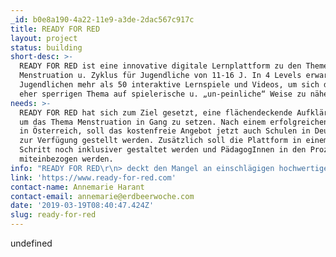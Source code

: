 ```yaml
---
_id: b0e8a190-4a22-11e9-a3de-2dac567c917c
title: READY FOR RED
layout: project
status: building
short-desc: >-
  READY FOR RED ist eine innovative digitale Lernplattform zu den Themen
  Menstruation u. Zyklus für Jugendliche von 11-16 J. In 4 Levels erwarten die
  Jugendlichen mehr als 50 interaktive Lernspiele und Videos, um sich dem sonst
  eher sperrigen Thema auf spielerische u. „un-peinliche“ Weise zu nähern.
needs: >-
  READY FOR RED hat sich zum Ziel gesetzt, eine flächendeckende Aufklärung rund
  um das Thema Menstruation in Gang zu setzen. Nach einem erfolgreichen Launch
  in Österreich, soll das kostenfreie Angebot jetzt auch Schulen in Deuschland
  zur Verfügung gestellt werden. Zusätzlich soll die Plattform in einem nächsten
  Schritt noch inklusiver gestaltet werden und PädagogInnen in den Prozess
  miteinbezogen werden.
info: "READY FOR RED\r\n> deckt den Mangel an einschlägigen hochwertigen Unterrichtsmaterialien zum Thema Menstruation, Zyklus und Monatshygiene ab.\r\n> zielt gleichermaßen auf einen Tabubruch von Menstruation, sowie auf die ganzheitliche Vermittlung der Vor- und Nachteile gängiger Monatshygieneartikel und deren Auswirkungen auf Umwelt, Gesellschaft und Frauengesundheit ab.\r\n> vermittelt Inhalte nicht im traditionellen top-down Frontalvortrag, sondern großteils digital und autodidaktisch. So sollen die Jugendlichen auch voneinander lernen.\r\n> spricht mit einer Vielzahl an Formaten alle Lerntypen an und bietet eine ausgewogene Abwechslung von Phasen des Inputs und Phasen der Aktivität der Lernenden."
link: 'https://www.ready-for-red.com'
contact-name: Annemarie Harant
contact-email: annemarie@erdbeerwoche.com
date: '2019-03-19T08:40:47.424Z'
slug: ready-for-red
---
```

undefined
